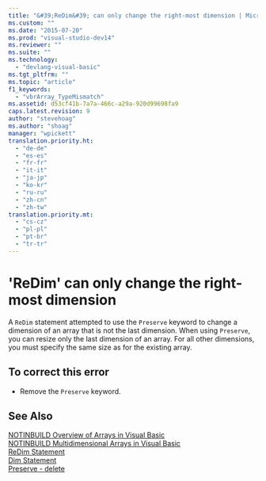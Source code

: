 ```yaml
---
title: "&#39;ReDim&#39; can only change the right-most dimension | Microsoft Docs"
ms.custom: ""
ms.date: "2015-07-20"
ms.prod: "visual-studio-dev14"
ms.reviewer: ""
ms.suite: ""
ms.technology: 
  - "devlang-visual-basic"
ms.tgt_pltfrm: ""
ms.topic: "article"
f1_keywords: 
  - "vbrArray_TypeMismatch"
ms.assetid: d53cf41b-7a7a-466c-a29a-920d99698fa9
caps.latest.revision: 9
author: "stevehoag"
ms.author: "shoag"
manager: "wpickett"
translation.priority.ht: 
  - "de-de"
  - "es-es"
  - "fr-fr"
  - "it-it"
  - "ja-jp"
  - "ko-kr"
  - "ru-ru"
  - "zh-cn"
  - "zh-tw"
translation.priority.mt: 
  - "cs-cz"
  - "pl-pl"
  - "pt-br"
  - "tr-tr"
---
```

# &#39;ReDim&#39; can only change the right-most dimension
A `ReDim` statement attempted to use the `Preserve` keyword to change a dimension of an array that is not the last dimension. When using `Preserve`, you can resize only the last dimension of an array. For all other dimensions, you must specify the same size as for the existing array.  
  
## To correct this error  
  
-   Remove the `Preserve` keyword.  
  
## See Also  
 [NOTINBUILD Overview of Arrays in Visual Basic](http://msdn.microsoft.com/en-us/ca50e2f2-b4d2-4c57-9169-9abbcc3392d8)   
 [NOTINBUILD Multidimensional Arrays in Visual Basic](http://msdn.microsoft.com/en-us/d92cad25-07e2-4d79-8ea4-ab269700f5de)   
 [ReDim Statement](../../visual-basic/language-reference/statements/redim-statement.md)   
 [Dim Statement](../../visual-basic/language-reference/statements/dim-statement.md)   
 [Preserve - delete](http://msdn.microsoft.com/en-us/91badeab-b4e0-48b6-92c9-9f0c8f995d81)